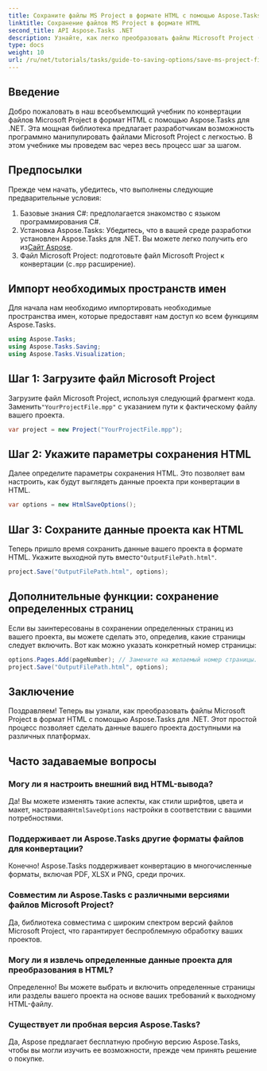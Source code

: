 ```yaml
---
title: Сохраните файлы MS Project в формате HTML с помощью Aspose.Tasks для .NET
linktitle: Сохранение файлов MS Project в формате HTML
second_title: API Aspose.Tasks .NET
description: Узнайте, как легко преобразовать файлы Microsoft Project (.mpp) в формат HTML с помощью Aspose.Tasks для .NET. Это всеобъемлющее руководство содержит пошаговые инструкции, включая загрузку файлов проекта, настройку вывода HTML и сохранение определенных страниц.
type: docs
weight: 10
url: /ru/net/tutorials/tasks/guide-to-saving-options/save-ms-project-files-to-html-format/
---
```

## Введение

Добро пожаловать в наш всеобъемлющий учебник по конвертации файлов Microsoft Project в формат HTML с помощью Aspose.Tasks для .NET. Эта мощная библиотека предлагает разработчикам возможность программно манипулировать файлами Microsoft Project с легкостью. В этом учебнике мы проведем вас через весь процесс шаг за шагом.

## Предпосылки

Прежде чем начать, убедитесь, что выполнены следующие предварительные условия:

1. Базовые знания C#: предполагается знакомство с языком программирования C#.
2.  Установка Aspose.Tasks: Убедитесь, что в вашей среде разработки установлен Aspose.Tasks для .NET. Вы можете легко получить его из[Сайт Aspose](https://www.aspose.com).
3.  Файл Microsoft Project: подготовьте файл Microsoft Project к конвертации (с`.mpp` расширение).

## Импорт необходимых пространств имен

Для начала нам необходимо импортировать необходимые пространства имен, которые предоставят нам доступ ко всем функциям Aspose.Tasks.

```csharp
using Aspose.Tasks;
using Aspose.Tasks.Saving;
using Aspose.Tasks.Visualization;
```

## Шаг 1: Загрузите файл Microsoft Project

 Загрузите файл Microsoft Project, используя следующий фрагмент кода. Заменить`"YourProjectFile.mpp"` с указанием пути к фактическому файлу вашего проекта.

```csharp
var project = new Project("YourProjectFile.mpp");
```

## Шаг 2: Укажите параметры сохранения HTML

Далее определите параметры сохранения HTML. Это позволяет вам настроить, как будут выглядеть данные проекта при конвертации в HTML.

```csharp
var options = new HtmlSaveOptions();
```

## Шаг 3: Сохраните данные проекта как HTML

 Теперь пришло время сохранить данные вашего проекта в формате HTML. Укажите выходной путь вместо`"OutputFilePath.html"`.

```csharp
project.Save("OutputFilePath.html", options);
```

## Дополнительные функции: сохранение определенных страниц

Если вы заинтересованы в сохранении определенных страниц из вашего проекта, вы можете сделать это, определив, какие страницы следует включить. Вот как можно указать конкретный номер страницы:

```csharp
options.Pages.Add(pageNumber); // Замените на желаемый номер страницы.
project.Save("OutputFilePath.html", options);
```

## Заключение

Поздравляем! Теперь вы узнали, как преобразовать файлы Microsoft Project в формат HTML с помощью Aspose.Tasks для .NET. Этот простой процесс позволяет сделать данные вашего проекта доступными на различных платформах.

## Часто задаваемые вопросы

### Могу ли я настроить внешний вид HTML-вывода?
 Да! Вы можете изменять такие аспекты, как стили шрифтов, цвета и макет, настраивая`HtmlSaveOptions` настройки в соответствии с вашими потребностями.

### Поддерживает ли Aspose.Tasks другие форматы файлов для конвертации?
Конечно! Aspose.Tasks поддерживает конвертацию в многочисленные форматы, включая PDF, XLSX и PNG, среди прочих.

### Совместим ли Aspose.Tasks с различными версиями файлов Microsoft Project?
Да, библиотека совместима с широким спектром версий файлов Microsoft Project, что гарантирует беспроблемную обработку ваших проектов.

### Могу ли я извлечь определенные данные проекта для преобразования в HTML?
Определенно! Вы можете выбрать и включить определенные страницы или разделы вашего проекта на основе ваших требований к выходному HTML-файлу.

### Существует ли пробная версия Aspose.Tasks?
Да, Aspose предлагает бесплатную пробную версию Aspose.Tasks, чтобы вы могли изучить ее возможности, прежде чем принять решение о покупке.